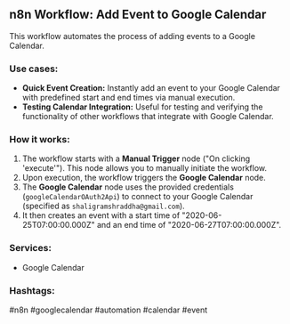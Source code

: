 ## n8n Workflow: Add Event to Google Calendar

This workflow automates the process of adding events to a Google Calendar.

### Use cases:

*   **Quick Event Creation:**  Instantly add an event to your Google Calendar with predefined start and end times via manual execution.
*   **Testing Calendar Integration:**  Useful for testing and verifying the functionality of other workflows that integrate with Google Calendar.

### How it works:

1.  The workflow starts with a **Manual Trigger** node ("On clicking 'execute'"). This node allows you to manually initiate the workflow.
2.  Upon execution, the workflow triggers the **Google Calendar** node.
3.  The **Google Calendar** node uses the provided credentials (`googleCalendarOAuth2Api`) to connect to your Google Calendar (specified as `shaligramshraddha@gmail.com`).
4.  It then creates an event with a start time of "2020-06-25T07:00:00.000Z" and an end time of "2020-06-27T07:00:00.000Z".

### Services:

*   Google Calendar

### Hashtags:

#n8n #googlecalendar #automation #calendar #event
